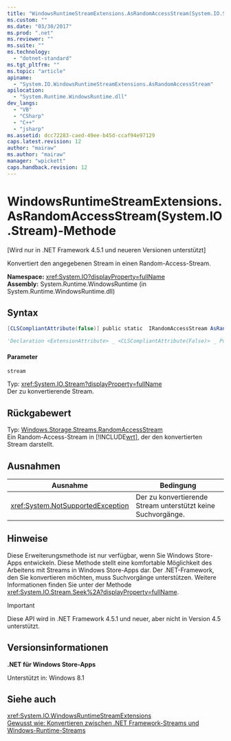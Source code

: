 ```yaml
---
title: "WindowsRuntimeStreamExtensions.AsRandomAccessStream(System.IO.Stream)-Methode | Microsoft Docs"
ms.custom: ""
ms.date: "03/30/2017"
ms.prod: ".net"
ms.reviewer: ""
ms.suite: ""
ms.technology: 
  - "dotnet-standard"
ms.tgt_pltfrm: ""
ms.topic: "article"
apiname: 
  - "System.IO.WindowsRuntimeStreamExtensions.AsRandomAccessStream"
apilocation: 
  - "System.Runtime.WindowsRuntime.dll"
dev_langs: 
  - "VB"
  - "CSharp"
  - "C++"
  - "jsharp"
ms.assetid: dcc72283-caed-49ee-b45d-ccaf94e97129
caps.latest.revision: 12
author: "mairaw"
ms.author: "mairaw"
manager: "wpickett"
caps.handback.revision: 12
---
```

# WindowsRuntimeStreamExtensions.AsRandomAccessStream(System.IO.Stream)-Methode
\[Wird nur in .NET Framework 4.5.1 und neueren Versionen unterstützt\]  
  
 Konvertiert den angegebenen Stream in einen Random\-Access\-Stream.  
  
 **Namespace:** <xref:System.IO?displayProperty=fullName>   
 **Assembly:** System.Runtime.WindowsRuntime \(in System.Runtime.WindowsRuntime.dll\)  
  
## Syntax  
  
```csharp  
[CLSCompliantAttribute(false)] public static  IRandomAccessStream AsRandomAccessStream(Stream stream)   
```  
  
```vb  
'Declaration <ExtensionAttribute> _ <CLSCompliantAttribute(False)> _ Public Shared Function AsRandomAccessStream ( _         stream As Stream) As IRandomAccessStream   
```  
  
#### Parameter  
 `stream`  
  
 Typ: <xref:System.IO.Stream?displayProperty=fullName>   
 Der zu konvertierende Stream.  
  
## Rückgabewert  
 Typ: [Windows.Storage.Streams.RandomAccessStream](http://msdn.microsoft.com/library/windows/apps/windows.storage.streams.randomaccessstream.aspx)   
 Ein Random\-Access\-Stream in [!INCLUDE[wrt](../../../includes/wrt-md.md)], der den konvertierten Stream darstellt.  
  
## Ausnahmen  
  
|Ausnahme|Bedingung|  
|--------------|---------------|  
|<xref:System.NotSupportedException>|Der zu konvertierende Stream unterstützt keine Suchvorgänge.|  
  
## Hinweise  
 Diese Erweiterungsmethode ist nur verfügbar, wenn Sie Windows Store\-Apps entwickeln.  Diese Methode stellt eine komfortable Möglichkeit des Arbeitens mit Streams in Windows Store\-Apps dar.  Der .NET\-Framework, den Sie konvertieren möchten, muss Suchvorgänge unterstützen.  Weitere Informationen finden Sie unter der Methode <xref:System.IO.Stream.Seek%2A?displayProperty=fullName>.  
  
> [!IMPORTANT]
>  Diese API wird in .NET Framework 4.5.1 und neuer, aber nicht in Version 4.5 unterstützt.  
  
## Versionsinformationen  
 **.NET für Windows Store\-Apps**  
  
 Unterstützt in: Windows 8.1  
  
## Siehe auch  
 <xref:System.IO.WindowsRuntimeStreamExtensions>   
 [Gewusst wie: Konvertieren zwischen .NET Framework\-Streams und Windows\-Runtime\-Streams](../../../docs/standard/io/how-to-convert-between-dotnet-streams-and-winrt-streams.md)